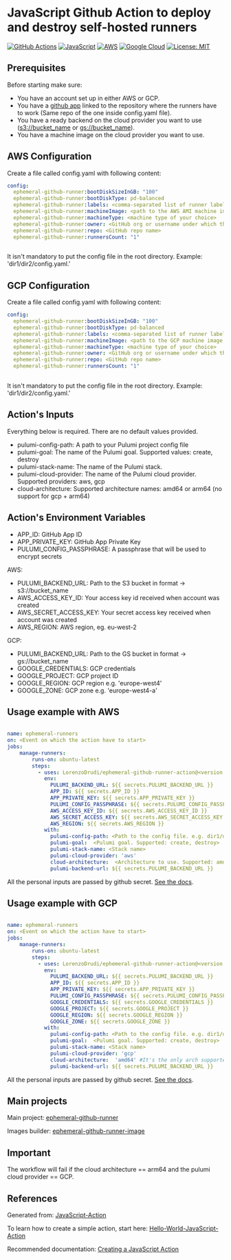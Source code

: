 # JavaScript Github Action to deploy and destroy self-hosted runners

[![GitHub Actions](https://img.shields.io/badge/github%20actions-%232671E5.svg?style=for-the-badge&logo=githubactions&logoColor=white)](https://github.com/features/actions)
[![JavaScript](https://img.shields.io/badge/javascript-%23323330.svg?style=for-the-badge&logo=javascript&logoColor=%23F7DF1E)](https://en.wikipedia.org/wiki/JavaScript)
[![AWS](https://img.shields.io/badge/AWS-%23FF9900.svg?style=for-the-badge&logo=amazon-aws&logoColor=white)](https://aws.amazon.com/)
[![Google Cloud](https://img.shields.io/badge/GoogleCloud-%234285F4.svg?style=for-the-badge&logo=google-cloud&logoColor=white)](https://cloud.google.com/)
[![License: MIT](https://img.shields.io/badge/License-MIT-yellow.svg)](https://opensource.org/licenses/MIT)

## Prerequisites

Before starting make sure:

- You have an account set up in either AWS or GCP.
- You have a [github app](https://github.com/pavlovic-ivan/ephemeral-github-runner/blob/main/QUICKSTART.md#github-app-setup) linked to the repository where the runners have to work (Same repo of the one inside config.yaml file).
- You have a ready backend on the cloud provider you want to use (<s3://bucket_name> or <gs://bucket_name>).
- You have a machine image on the cloud provider you want to use.

## AWS Configuration

Create a file called config.yaml with following content:

```yaml
config:
  ephemeral-github-runner:bootDiskSizeInGB: "100"
  ephemeral-github-runner:bootDiskType: pd-balanced
  ephemeral-github-runner:labels: <comma-separated list of runner labels>
  ephemeral-github-runner:machineImage: <path to the AWS AMI machine image with Github runner installed>
  ephemeral-github-runner:machineType: <machine type of your choice>
  ephemeral-github-runner:owner: <GitHub org or username under which the repo is>
  ephemeral-github-runner:repo: <GitHub repo name>
  ephemeral-github-runner:runnersCount: "1"
  
 ```

 It isn't mandatory to put the  config file in the root directory. Example: 'dir1/dir2/config.yaml.'

## GCP Configuration

Create a file called config.yaml with following content:

```yaml
config:
  ephemeral-github-runner:bootDiskSizeInGB: "100"
  ephemeral-github-runner:bootDiskType: pd-balanced
  ephemeral-github-runner:labels: <comma-separated list of runner labels>
  ephemeral-github-runner:machineImage: <path to the GCP machine image with Github runner installed>
  ephemeral-github-runner:machineType: <machine type of your choice>
  ephemeral-github-runner:owner: <GitHub org or username under which the repo is>
  ephemeral-github-runner:repo: <GitHub repo name>
  ephemeral-github-runner:runnersCount: "1"
  
```

It isn't mandatory to put the  config file in the root directory. Example: 'dir1/dir2/config.yaml.'

## Action's Inputs

Everything below is required. There are no default values provided.

- pulumi-config-path: A path to your Pulumi project config file
- pulumi-goal: The name of the Pulumi goal. Supported values: create, destroy
- pulumi-stack-name: The name of the Pulumi stack.
- pulumi-cloud-provider: The name of the Pulumi cloud provider. Supported providers: aws, gcp
- cloud-architecture: Supported architecture names: amd64 or arm64 (no support for gcp + arm64)

## Action's Environment Variables

- APP_ID: GitHub App ID
- APP_PRIVATE_KEY: GitHub App Private Key
- PULUMI_CONFIG_PASSPHRASE: A passphrase that will be used to encrypt secrets

AWS:

- PULUMI_BACKEND_URL: Path to the S3 bucket in format -> s3://bucket_name
- AWS_ACCESS_KEY_ID: Your access key id received when account was created
- AWS_SECRET_ACCESS_KEY: Your secret access key received when account was created
- AWS_REGION: AWS region, eg. eu-west-2

GCP:

- PULUMI_BACKEND_URL: Path to the GS bucket in format -> gs://bucket_name
- GOOGLE_CREDENTIALS:  GCP credentials
- GOOGLE_PROJECT: GCP project ID
- GOOGLE_REGION: GCP region e.g. 'europe-west4'
- GOOGLE_ZONE: GCP zone e.g. 'europe-west4-a'

## Usage example with AWS

```yaml

name: ephemeral-runners
on: <Event on which the action have to start>
jobs:
    manage-runners:
        runs-on: ubuntu-latest
        steps:
          - uses: LorenzoDrudi/ephemeral-github-runner-action@<version to use>
            env:
              PULUMI_BACKEND_URL: ${{ secrets.PULUMI_BACKEND_URL }}
              APP_ID: ${{ secrets.APP_ID }}
              APP_PRIVATE_KEY: ${{ secrets.APP_PRIVATE_KEY }}
              PULUMI_CONFIG_PASSPHRASE: ${{ secrets.PULUMI_CONFIG_PASSPHRASE }}
              AWS_ACCESS_KEY_ID: ${{ secrets.AWS_ACCESS_KEY_ID }}
              AWS_SECRET_ACCESS_KEY: ${{ secrets.AWS_SECRET_ACCESS_KEY }}
              AWS_REGION: ${{ secrets.AWS_REGION }}
            with:
              pulumi-config-path: <Path to the config file. e.g. dir1/dir2/config.yaml>
              pulumi-goal:  <Pulumi goal. Supported: create, destroy>
              pulumi-stack-name: <Stack name>
              pulumi-cloud-provider: 'aws'
              cloud-architecture:  <Architecture to use. Supported: amd64, arm64>
              pulumi-backend-url: ${{ secrets.PULUMI_BACKEND_URL }}
```

All the personal inputs are passed by github secret.
[See the docs](https://docs.github.com/en/actions/security-guides/encrypted-secrets).

## Usage example with GCP

```yaml

name: ephemeral-runners
on: <Event on which the action have to start>
jobs:
    manage-runners:
        runs-on: ubuntu-latest
        steps:
          - uses: LorenzoDrudi/ephemeral-github-runner-action@<version to use>
            env:
              PULUMI_BACKEND_URL: ${{ secrets.PULUMI_BACKEND_URL }}
              APP_ID: ${{ secrets.APP_ID }}
              APP_PRIVATE_KEY: ${{ secrets.APP_PRIVATE_KEY }}
              PULUMI_CONFIG_PASSPHRASE: ${{ secrets.PULUMI_CONFIG_PASSPHRASE }}
              GOOGLE_CREDENTIALS: ${{ secrets.GOOGLE_CREDENTIALS }}
              GOOGLE_PROJECT: ${{ secrets.GOOGLE_PROJECT }}
              GOOGLE_REGION: ${{ secrets.GOOGLE_REGION }}
              GOOGLE_ZONE: ${{ secrets.GOOGLE_ZONE }}
            with:
              pulumi-config-path: <Path to the config file. e.g. dir1/dir2/config.yaml>
              pulumi-goal:  <Pulumi goal. Supported: create, destroy>
              pulumi-stack-name: <Stack name>
              pulumi-cloud-provider: 'gcp'
              cloud-architecture:  'amd64' #It's the only arch supported with gcp cloud provider.
              pulumi-backend-url: ${{ secrets.PULUMI_BACKEND_URL }}
```

All the personal inputs are passed by github secret.
[See the docs](https://docs.github.com/en/actions/security-guides/encrypted-secrets).

## Main projects

Main project: [ephemeral-github-runner](https://github.com/pavlovic-ivan/ephemeral-github-runner)

Images builder: [ephemeral-github-runner-image](https://github.com/pavlovic-ivan/ephemeral-github-runner-image)

## Important

The workflow will fail if the cloud architecture == arm64 and the pulumi cloud provider == GCP.

## References

Generated from: [JavaScript-Action](https://github.com/actions/javascript-action)

To learn how to create a simple action, start here: [Hello-World-JavaScript-Action](https://github.com/actions/hello-world-javascript-action)

Recommended documentation: [Creating a JavaScript Action](https://docs.github.com/en/actions/creating-actions/creating-a-javascript-action)
